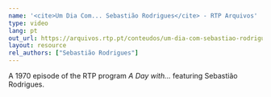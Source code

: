 ```yaml
---
name: '<cite>Um Dia Com... Sebastião Rodrigues</cite> - RTP Arquivos'
type: video
lang: pt
out_url: https://arquivos.rtp.pt/conteudos/um-dia-com-sebastiao-rodrigues/
layout: resource
rel_authors: ["Sebastião Rodrigues"]
---
```

A 1970 episode of the RTP program <cite>A Day with...</cite> featuring Sebastião Rodrigues.
